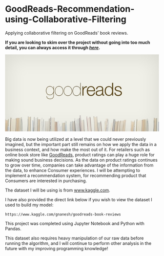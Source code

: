 # GoodReads-Recommendation-using-Collaborative-Filtering
Applying collaborative filtering on GoodReads' book reviews.

**If you are looking to skim over the project without going into too much detail, you can always access it through [_here_](https://nbviewer.jupyter.org/github/mick-zhang/Goodreads-Recommendation-using-Collaborative-Filtering/blob/master/Book%20Recommender%20System%20Github.ipynb?flush_cache=true).**

<img src="GoodReads.jpg">

Big data is now being utilized at a level that we could never previously imagined, but the important part still remains on how we apply the data in a business context, and how make the most out of it. For retailers such as online book store like [GoodReads](https://www.goodreads.com/), product ratings can play a huge role for making sound business decisions. As the data on product ratings continues to grow over time, companies can take advantage of the information from the data, to enhance Consumer experiences.
I will be attempting to implement a recommendation system, for recommending product that Consumers are interested in purchasing.

The dataset I will be using is from www.kaggle.com.

I have also provided the direct link below if you wish to view the dataset I used to build my model:

    https://www.kaggle.com/gnanesh/goodreads-book-reviews

This project was completed using Jupyter Notebook and Python with Pandas.

This dataset also requires heavy manipulation of our raw data before running the algorithm, and I will continue to perform other analysis in the future with my improving programming knowledge!
